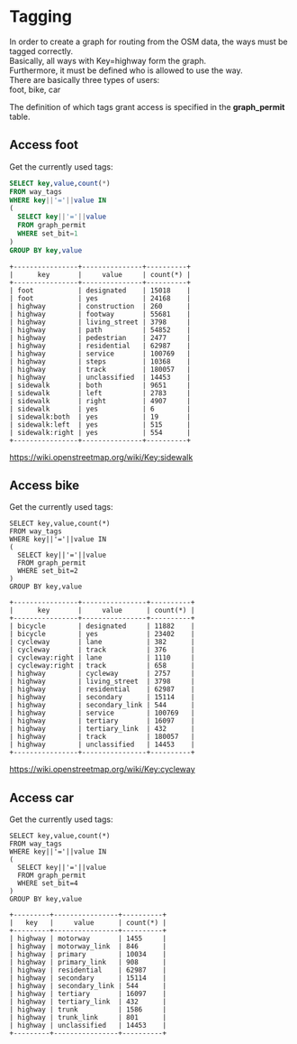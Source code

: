 # Tagging

In order to create a graph for routing from the OSM data,
the ways must be tagged correctly.  
Basically, all ways with Key=highway form the graph.  
Furthermore, it must be defined who is allowed to use the way.  
There are basically three types of users:  
foot, bike, car

The definition of which tags grant access is specified in the **graph_permit** table.

## Access foot

Get the currently used tags:  
``` sql
SELECT key,value,count(*)
FROM way_tags
WHERE key||'='||value IN
(
  SELECT key||'='||value
  FROM graph_permit
  WHERE set_bit=1
)
GROUP BY key,value
```

```
+----------------+---------------+----------+
|      key       |     value     | count(*) |
+----------------+---------------+----------+
| foot           | designated    | 15018    |
| foot           | yes           | 24168    |
| highway        | construction  | 260      |
| highway        | footway       | 55681    |
| highway        | living_street | 3798     |
| highway        | path          | 54852    |
| highway        | pedestrian    | 2477     |
| highway        | residential   | 62987    |
| highway        | service       | 100769   |
| highway        | steps         | 10368    |
| highway        | track         | 180057   |
| highway        | unclassified  | 14453    |
| sidewalk       | both          | 9651     |
| sidewalk       | left          | 2783     |
| sidewalk       | right         | 4907     |
| sidewalk       | yes           | 6        |
| sidewalk:both  | yes           | 19       |
| sidewalk:left  | yes           | 515      |
| sidewalk:right | yes           | 554      |
+----------------+---------------+----------+
```

<https://wiki.openstreetmap.org/wiki/Key:sidewalk>


## Access bike

Get the currently used tags:  
```
SELECT key,value,count(*)
FROM way_tags
WHERE key||'='||value IN
(
  SELECT key||'='||value
  FROM graph_permit
  WHERE set_bit=2
)
GROUP BY key,value
```

```
+----------------+----------------+----------+
|      key       |     value      | count(*) |
+----------------+----------------+----------+
| bicycle        | designated     | 11882    |
| bicycle        | yes            | 23402    |
| cycleway       | lane           | 382      |
| cycleway       | track          | 376      |
| cycleway:right | lane           | 1110     |
| cycleway:right | track          | 658      |
| highway        | cycleway       | 2757     |
| highway        | living_street  | 3798     |
| highway        | residential    | 62987    |
| highway        | secondary      | 15114    |
| highway        | secondary_link | 544      |
| highway        | service        | 100769   |
| highway        | tertiary       | 16097    |
| highway        | tertiary_link  | 432      |
| highway        | track          | 180057   |
| highway        | unclassified   | 14453    |
+----------------+----------------+----------+
```

<https://wiki.openstreetmap.org/wiki/Key:cycleway>


## Access car

Get the currently used tags:  
```
SELECT key,value,count(*)
FROM way_tags
WHERE key||'='||value IN
(
  SELECT key||'='||value
  FROM graph_permit
  WHERE set_bit=4
)
GROUP BY key,value
```

```
+---------+----------------+----------+
|   key   |     value      | count(*) |
+---------+----------------+----------+
| highway | motorway       | 1455     |
| highway | motorway_link  | 846      |
| highway | primary        | 10034    |
| highway | primary_link   | 908      |
| highway | residential    | 62987    |
| highway | secondary      | 15114    |
| highway | secondary_link | 544      |
| highway | tertiary       | 16097    |
| highway | tertiary_link  | 432      |
| highway | trunk          | 1586     |
| highway | trunk_link     | 801      |
| highway | unclassified   | 14453    |
+---------+----------------+----------+
```

